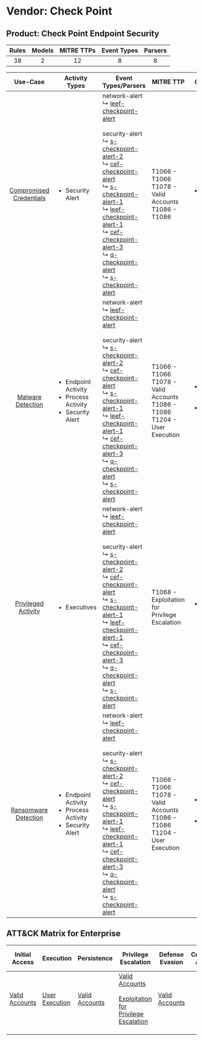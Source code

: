 Vendor: Check Point
===================
Product: Check Point Endpoint Security
--------------------------------------
| Rules | Models | MITRE TTPs | Event Types | Parsers |
|:-----:|:------:|:----------:|:-----------:|:-------:|
|  38   |   2    |     12     |      8      |    8    |

|                                 Use-Case                                  | Activity Types                                                                      | Event Types/Parsers                                                                                                                                                                                                                                                                                                                                                                                                                                                                                                                                                                                                                                                                                   | MITRE TTP                                                                              | Content                                              |
|:-------------------------------------------------------------------------:| ----------------------------------------------------------------------------------- | ----------------------------------------------------------------------------------------------------------------------------------------------------------------------------------------------------------------------------------------------------------------------------------------------------------------------------------------------------------------------------------------------------------------------------------------------------------------------------------------------------------------------------------------------------------------------------------------------------------------------------------------------------------------------------------------------------- | -------------------------------------------------------------------------------------- | ---------------------------------------------------- |
| [Compromised Credentials](../UseCases/usecase_compromised_credentials.md) | <ul><li>Security Alert</li></ul>                                                    |  network-alert<br> ↳ [leef-checkpoint-alert](../Parsers/parserContent_leef-checkpoint-alert.md)<br><br> security-alert<br> ↳ [s-checkpoint-alert-2](../Parsers/parserContent_s-checkpoint-alert-2.md)<br> ↳ [cef-checkpoint-alert](../Parsers/parserContent_cef-checkpoint-alert.md)<br> ↳ [s-checkpoint-alert-1](../Parsers/parserContent_s-checkpoint-alert-1.md)<br> ↳ [leef-checkpoint-alert-1](../Parsers/parserContent_leef-checkpoint-alert-1.md)<br> ↳ [cef-checkpoint-alert-3](../Parsers/parserContent_cef-checkpoint-alert-3.md)<br> ↳ [q-checkpoint-alert](../Parsers/parserContent_q-checkpoint-alert.md)<br> ↳ [s-checkpoint-alert](../Parsers/parserContent_s-checkpoint-alert.md)<br> | T1066 - T1066<br>T1078 - Valid Accounts<br>T1086 - T1086<br>                           | <ul><li>17 Rules</li></ul>                           |
|       [Malware Detection](../UseCases/usecase_malware_detection.md)       | <ul><li>Endpoint Activity</li><li>Process Activity</li><li>Security Alert</li></ul> |  network-alert<br> ↳ [leef-checkpoint-alert](../Parsers/parserContent_leef-checkpoint-alert.md)<br><br> security-alert<br> ↳ [s-checkpoint-alert-2](../Parsers/parserContent_s-checkpoint-alert-2.md)<br> ↳ [cef-checkpoint-alert](../Parsers/parserContent_cef-checkpoint-alert.md)<br> ↳ [s-checkpoint-alert-1](../Parsers/parserContent_s-checkpoint-alert-1.md)<br> ↳ [leef-checkpoint-alert-1](../Parsers/parserContent_leef-checkpoint-alert-1.md)<br> ↳ [cef-checkpoint-alert-3](../Parsers/parserContent_cef-checkpoint-alert-3.md)<br> ↳ [q-checkpoint-alert](../Parsers/parserContent_q-checkpoint-alert.md)<br> ↳ [s-checkpoint-alert](../Parsers/parserContent_s-checkpoint-alert.md)<br> | T1066 - T1066<br>T1078 - Valid Accounts<br>T1086 - T1086<br>T1204 - User Execution<br> | <ul><li>10 Rules</li></ul><ul><li>1 Models</li></ul> |
|     [Privileged Activity](../UseCases/usecase_privileged_activity.md)     | <ul><li>Executives</li></ul>                                                        |  network-alert<br> ↳ [leef-checkpoint-alert](../Parsers/parserContent_leef-checkpoint-alert.md)<br><br> security-alert<br> ↳ [s-checkpoint-alert-2](../Parsers/parserContent_s-checkpoint-alert-2.md)<br> ↳ [cef-checkpoint-alert](../Parsers/parserContent_cef-checkpoint-alert.md)<br> ↳ [s-checkpoint-alert-1](../Parsers/parserContent_s-checkpoint-alert-1.md)<br> ↳ [leef-checkpoint-alert-1](../Parsers/parserContent_leef-checkpoint-alert-1.md)<br> ↳ [cef-checkpoint-alert-3](../Parsers/parserContent_cef-checkpoint-alert-3.md)<br> ↳ [q-checkpoint-alert](../Parsers/parserContent_q-checkpoint-alert.md)<br> ↳ [s-checkpoint-alert](../Parsers/parserContent_s-checkpoint-alert.md)<br> | T1068 - Exploitation for Privilege Escalation<br>                                      | <ul><li>1 Rules</li></ul>                            |
|    [Ransomware Detection](../UseCases/usecase_ransomware_detection.md)    | <ul><li>Endpoint Activity</li><li>Process Activity</li><li>Security Alert</li></ul> |  network-alert<br> ↳ [leef-checkpoint-alert](../Parsers/parserContent_leef-checkpoint-alert.md)<br><br> security-alert<br> ↳ [s-checkpoint-alert-2](../Parsers/parserContent_s-checkpoint-alert-2.md)<br> ↳ [cef-checkpoint-alert](../Parsers/parserContent_cef-checkpoint-alert.md)<br> ↳ [s-checkpoint-alert-1](../Parsers/parserContent_s-checkpoint-alert-1.md)<br> ↳ [leef-checkpoint-alert-1](../Parsers/parserContent_leef-checkpoint-alert-1.md)<br> ↳ [cef-checkpoint-alert-3](../Parsers/parserContent_cef-checkpoint-alert-3.md)<br> ↳ [q-checkpoint-alert](../Parsers/parserContent_q-checkpoint-alert.md)<br> ↳ [s-checkpoint-alert](../Parsers/parserContent_s-checkpoint-alert.md)<br> | T1066 - T1066<br>T1078 - Valid Accounts<br>T1086 - T1086<br>T1204 - User Execution<br> | <ul><li>10 Rules</li></ul><ul><li>1 Models</li></ul> |

ATT&CK Matrix for Enterprise
----------------------------
| Initial Access                                                      | Execution                                                           | Persistence                                                         | Privilege Escalation                                                                                                                                          | Defense Evasion                                                     | Credential Access | Discovery | Lateral Movement | Collection | Command and Control | Exfiltration | Impact |
| ------------------------------------------------------------------- | ------------------------------------------------------------------- | ------------------------------------------------------------------- | ------------------------------------------------------------------------------------------------------------------------------------------------------------- | ------------------------------------------------------------------- | ----------------- | --------- | ---------------- | ---------- | ------------------- | ------------ | ------ |
| [Valid Accounts](https://attack.mitre.org/techniques/T1078)<br><br> | [User Execution](https://attack.mitre.org/techniques/T1204)<br><br> | [Valid Accounts](https://attack.mitre.org/techniques/T1078)<br><br> | [Valid Accounts](https://attack.mitre.org/techniques/T1078)<br><br>[Exploitation for Privilege Escalation](https://attack.mitre.org/techniques/T1068)<br><br> | [Valid Accounts](https://attack.mitre.org/techniques/T1078)<br><br> |                   |           |                  |            |                     |              |        |